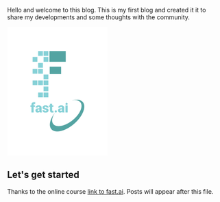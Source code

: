 Hello and welcome to this blog. This is my first blog and created it it to share my developments and some thoughts with the community. 

![Image of fast.ai logo](images/logo.png)

## Let's get started 

Thanks to the online course [link to fast.ai](https://www.fast.ai). Posts will appear after this file. 
